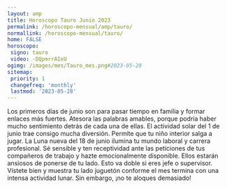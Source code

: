 ```yaml
---
layout: amp
title: Horoscopo Tauro Junio 2023 
permalink: /horoscopo-mensual/amp/tauro/
normallink: /horoscopo-mensual/tauro/
home: FALSE
horoscopo:
 signo: tauro
 video: -DQpmrrAIeU
ogimg: /images/mes/Tauro_mes.png#2023-05-28
sitemap:
 priority: 1
 changefreq: 'monthly'
 lastmod: '2023-05-28'
---
```



Los primeros días de junio son para pasar tiempo en familia y formar enlaces más fuertes. Atesora las palabras amables, porque podría haber mucho sentimiento detrás de cada una de ellas. El actividad solar del 1 de junio trae consigo mucha diversión. Permite que tu niño interior salga a jugar. La Luna nueva del 18 de junio ilumina tu mundo laboral y carrera profesional. Sé sensible y ten receptividad ante las peticiones de tus compañeros de trabajo y hazte emocionalmente disponible. Ellos estarán ansiosos de ponerse de tu lado. Esto va doble si eres jefe o supervisor. Vístete bien y muestra tu lado juguetón conforme el mes termina con una intensa actividad lunar. Sin embargo, ¡no te aloques demasiado!